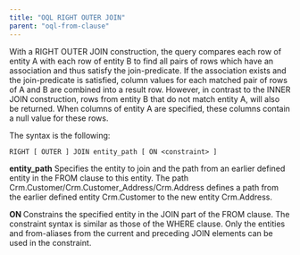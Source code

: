 ```yaml
---
title: "OQL RIGHT OUTER JOIN"
parent: "oql-from-clause"
---
```

With a RIGHT OUTER JOIN construction, the query compares each row of entity A with each row of entity B to find all pairs of rows which have an association and thus satisfy the join-predicate. If the association exists and the join-predicate is satisfied, column values for each matched pair of rows of A and B are combined into a result row.
However, in contrast to the INNER JOIN construction, rows from entity B that do not match entity A, will also be returned. When columns of entity A are specified, these columns contain a null value for these rows.

The syntax is the following:

```
RIGHT [ OUTER ] JOIN entity_path [ ON <constraint> ]

```

**entity_path**
Specifies the entity to join and the path from an earlier defined entity in the FROM clause to this entity.
The path Crm.Customer/Crm.Customer_Address/Crm.Address defines a path from the earlier defined entity Crm.Customer to the new entity Crm.Address.

**ON <constraint>**
Constrains the specified entity in the JOIN part of the FROM clause. The constraint syntax is similar as those of the WHERE clause. Only the entities and from-aliases from the current and preceding JOIN elements can be used in the constraint.
